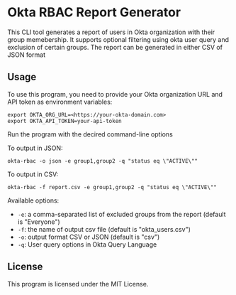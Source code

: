 # Okta RBAC Report Generator

This CLI tool generates a report of users in Okta organization with their group memebership.
It supports optional filtering using okta user query and exclusion of certain groups.
The report can be generated in either CSV of JSON format

## Usage

To use this program, you need to provide your Okta organization URL and API token as environment variables:

```
export OKTA_ORG_URL=<https://your-okta-domain.com>
export OKTA_API_TOKEN=your-api-token
```

Run the program with the decired command-line options

To output in JSON:

```
okta-rbac -o json -e group1,group2 -q "status eq \"ACTIVE\""
```

To output in CSV:

```
okta-rbac -f report.csv -e group1,group2 -q "status eq \"ACTIVE\""
```

Available options:

- `-e`: a comma-separated list of excluded groups from the report (default is "Everyone")
- `-f`: the name of output csv file (default is "okta_users.csv")
- `-o`: output format CSV or JSON (default is "csv")
- `-q`: User query options in Okta Query Language

## License

This program is licensed under the MIT License.
